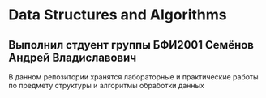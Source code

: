 # Data Structures and Algorithms

## Выполнил стдуент группы БФИ2001 Семёнов Андрей Владиславович

В данном репозитории хранятся лабораторные и практические работы по предмету структуры и алгоритмы обработки данных
